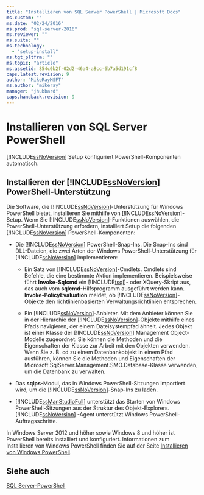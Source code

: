 ```yaml
---
title: "Installieren von SQL Server PowerShell | Microsoft Docs"
ms.custom: ""
ms.date: "02/24/2016"
ms.prod: "sql-server-2016"
ms.reviewer: ""
ms.suite: ""
ms.technology: 
  - "setup-install"
ms.tgt_pltfrm: ""
ms.topic: "article"
ms.assetid: 854c0b2f-02d2-46a4-a8cc-6b7a5d191cf8
caps.latest.revision: 9
author: "MikeRayMSFT"
ms.author: "mikeray"
manager: "jhubbard"
caps.handback.revision: 9
---
```

# Installieren von SQL Server PowerShell
  [!INCLUDE[ssNoVersion](../../includes/ssnoversion-md.md)] Setup konfiguriert PowerShell-Komponenten automatisch.  
  
## Installieren der [!INCLUDE[ssNoVersion](../../includes/ssnoversion-md.md)] PowerShell-Unterstützung  
 Die Software, die [!INCLUDE[ssNoVersion](../../includes/ssnoversion-md.md)]-Unterstützung für Windows PowerShell bietet, installieren Sie mithilfe von [!INCLUDE[ssNoVersion](../../includes/ssnoversion-md.md)]-Setup. Wenn Sie [!INCLUDE[ssNoVersion](../../includes/ssnoversion-md.md)]-Funktionen auswählen, die PowerShell-Unterstützung erfordern, installiert Setup die folgenden [!INCLUDE[ssNoVersion](../../includes/ssnoversion-md.md)] PowerShell-Komponenten:  
  
-   Die [!INCLUDE[ssNoVersion](../../includes/ssnoversion-md.md)] PowerShell-Snap-Ins. Die Snap-Ins sind DLL-Dateien, die zwei Arten der Windows PowerShell-Unterstützung für [!INCLUDE[ssNoVersion](../../includes/ssnoversion-md.md)] implementieren:  
  
    -   Ein Satz von [!INCLUDE[ssNoVersion](../../includes/ssnoversion-md.md)]-Cmdlets. Cmdlets sind Befehle, die eine bestimmte Aktion implementieren. Beispielsweise führt **Invoke-Sqlcmd** ein [!INCLUDE[tsql](../../includes/tsql-md.md)]- oder XQuery-Skript aus, das auch vom **sqlcmd**-Hilfsprogramm ausgeführt werden kann. **Invoke-PolicyEvaluation** meldet, ob [!INCLUDE[ssNoVersion](../../includes/ssnoversion-md.md)]-Objekte den richtlinienbasierten Verwaltungsrichtlinien entsprechen.  
  
    -   Ein [!INCLUDE[ssNoVersion](../../includes/ssnoversion-md.md)]-Anbieter. Mit dem Anbieter können Sie in der Hierarchie der [!INCLUDE[ssNoVersion](../../includes/ssnoversion-md.md)]-Objekte mithilfe eines Pfads navigieren, der einem Dateisystempfad ähnelt. Jedes Objekt ist einer Klasse der [!INCLUDE[ssNoVersion](../../includes/ssnoversion-md.md)] Management Object-Modelle zugeordnet. Sie können die Methoden und die Eigenschaften der Klasse zur Arbeit mit den Objekten verwenden. Wenn Sie z. B. cd zu einem Datenbankobjekt in einem Pfad ausführen, können Sie die Methoden und Eigenschaften der Microsoft.SqlServer.Management.SMO.Database-Klasse verwenden, um die Datenbank zu verwalten.  
  
-   Das **sqlps**-Modul, das in Windows PowerShell-Sitzungen importiert wird, um die [!INCLUDE[ssNoVersion](../../includes/ssnoversion-md.md)]-Snap-Ins zu laden.  
  
-   [!INCLUDE[ssManStudioFull](../../includes/ssmanstudiofull-md.md)] unterstützt das Starten von Windows PowerShell-Sitzungen aus der Struktur des Objekt-Explorers. [!INCLUDE[ssNoVersion](../../includes/ssnoversion-md.md)] -Agent unterstützt Windows PowerShell-Auftragsschritte.  
  
 In Windows Server 2012 und höher sowie Windows 8 und höher ist PowerShell bereits installiert und konfiguriert. Informationen zum Installieren von Windows PowerShell finden Sie auf der Seite [Installieren von Windows PowerShell](http://msdn.microsoft.com/library/hh847837.aspx).  
  
## Siehe auch  
 [SQL Server-PowerShell](../../relational-databases/scripting/sql-server-powershell.md)  
  
  